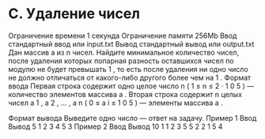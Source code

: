 # C. Удаление чисел
Ограничение времени	1 секунда
Ограничение памяти	256Mb
Ввод	стандартный ввод или input.txt
Вывод	стандартный вывод или output.txt
Дан массив 
a
 из 
n
 чисел. Найдите минимальное количество чисел, после удаления которых попарная разность оставшихся чисел по модулю не будет превышать 
1
, то есть после удаления ни одно число не должно отличаться от какого-либо другого более чем на 
1
.
Формат ввода
Первая строка содержит одно целое число 
n
 (
1
≤
n
≤
2
⋅
1
0
5
) — количество элементов массива 
a
.
Вторая строка содержит 
n
 целых чисел 
a
1
,
a
2
,
…
,
a
n
 (
0
≤
a
i
≤
1
0
5
) — элементы массива 
a
.

Формат вывода
Выведите одно число — ответ на задачу.
Пример 1
Ввод	Вывод
5
1 2 3 4 5
3
Пример 2
Ввод	Вывод
10
1 1 2 3 5 5 2 2 1 5
4